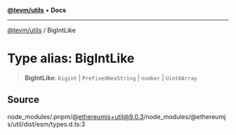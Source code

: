 [**@tevm/utils**](../README.md) • **Docs**

***

[@tevm/utils](../globals.md) / BigIntLike

# Type alias: BigIntLike

> **BigIntLike**: `bigint` \| `PrefixedHexString` \| `number` \| `Uint8Array`

## Source

node\_modules/.pnpm/@ethereumjs+util@9.0.3/node\_modules/@ethereumjs/util/dist/esm/types.d.ts:3
